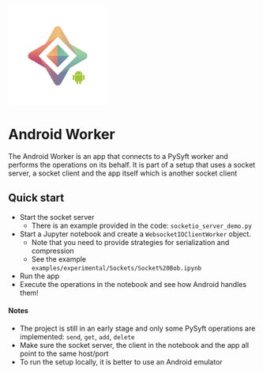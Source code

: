 ![PySyft for Android](art/pysyft_android.png)

# Android Worker

The Android Worker is an app that connects to a PySyft worker and performs the operations on its behalf. It is part of a setup that uses a socket server, a socket client and the app itself which is another socket client

## Quick start

* Start the socket server
  * There is an example provided in the code: `socketio_server_demo.py`
* Start a Jupyter notebook and create a `WebsocketIOClientWorker` object.
  * Note that you need to provide strategies for serialization and compression
  * See the example `examples/experimental/Sockets/Socket%20Bob.ipynb`
* Run the app
* Execute the operations in the notebook and see how Android handles them!

#### Notes
* The project is still in an early stage and only some PySyft operations are implemented: `send`, `get`, `add`, `delete`
* Make sure the socket server, the client in the notebook and the app all point to the same host/port
* To run the setup locally, it is better to use an Android emulator


